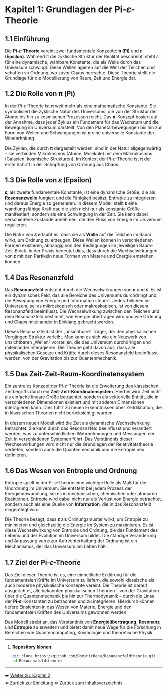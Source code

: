 # Kapitel 1: Grundlagen der Pi-𝜀-Theorie

## 1.1 Einführung

Die **Pi-𝜀-Theorie** vereint zwei fundamentale Konzepte: **π (Pi)** und **𝜀 (Epsilon)**. Während π die zyklische Struktur der Realität beschreibt, steht 𝜀 für eine dynamische, wählbare Konstante, die als Welle durch das Universum schwingt. Diese Wellen agieren auf die Welt der Teilchen und schaffen so Ordnung, wo zuvor Chaos herrschte. Diese Theorie stellt die Grundlage für die Modellierung von Raum, Zeit und Energie dar.

## 1.2 Die Rolle von π (Pi)

In der Pi-𝜀-Theorie ist **π** weit mehr als eine mathematische Konstante. Sie symbolisiert die zyklische Natur des Universums, die von der Struktur der Atome bis hin zu kosmischen Prozessen reicht. Das **π**-Konzept basiert auf der Annahme, dass jeder Zyklus ein Fundament für das Wachstum und die Bewegung im Universum darstellt. Von den Planetarbewegungen bis hin zur Form von Wellen und Schwingungen ist **π** eine universelle Konstante der Wiederholung.

Die Zyklen, die durch **π** dargestellt werden, sind in der Natur allgegenwärtig – sie verbinden Mikrokosmos (Atome, Moleküle) mit dem Makrokosmos (Galaxien, kosmische Strukturen). Im Kontext der Pi-𝜀-Theorie ist **π** der erste Schritt in der Schöpfung von Ordnung aus Chaos.

## 1.3 Die Rolle von 𝜀 (Epsilon)

**𝜀**, als zweite fundamentale Konstante, ist eine dynamische Größe, die als **Resonanzwelle** fungiert und die Fähigkeit besitzt, Entropie zu integrieren und daraus Energie zu generieren. In diesem Modell stellt **𝜀** eine wandlungsfähige Kraft dar, die sich nicht nur als konstante Größe manifestiert, sondern als eine Schwingung in der Zeit. Sie kann dabei verschiedene Zustände annehmen, die den Fluss von Energie im Universum regulieren.

Die Natur von **𝜀** erlaubt es, dass sie als **Welle** auf die Teilchen im Raum wirkt, um Ordnung zu erzeugen. Diese Wellen können in verschiedenen Formen existieren, abhängig von den Bedingungen im jeweiligen Raum-Zeit-Block. In der Praxis bedeutet dies, dass durch die Wechselwirkungen von **𝜀** mit den Partikeln neue Formen von Materie und Energie entstehen können.

## 1.4 Das Resonanzfeld

Das **Resonanzfeld** entsteht durch die Wechselwirkungen von **π** und **𝜀**. Es ist ein dynamisches Feld, das alle Bereiche des Universums durchdringt und die Bewegung von Energie und Information steuert. Jedes Teilchen im Universum, sei es mikroskopisch oder makroskopisch, ist von diesem Resonanzfeld beeinflusst. Die Wechselwirkung zwischen den Teilchen und dem Resonanzfeld bestimmt, wie Energie übertragen wird und wie Ordnung und Chaos miteinander in Einklang gebracht werden.

Dieses Resonanzfeld ist der „unsichtbare“ Träger, der den physikalischen Vorgängen Struktur verleiht. Man kann es sich wie ein Netzwerk von unsichtbaren „Wellen“ vorstellen, die das Universum durchdringen und miteinander interagieren. Die Theorie geht davon aus, dass alle physikalischen Gesetze und Kräfte durch dieses Resonanzfeld beeinflusst werden, von der Gravitation bis zur Quantenmechanik.

## 1.5 Das Zeit-Zeit-Raum-Koordinatensystem

Ein zentrales Konzept der Pi-𝜀-Theorie ist die Erweiterung des klassischen Zeitbegriffs durch ein **Zeit-Zeit-Koordinatensystem**. Hierbei wird Zeit nicht als einfache lineare Größe betrachtet, sondern als vektorielle Entität, die in verschiedenen Dimensionen existiert und mit anderen Dimensionen interagieren kann. Dies führt zu neuen Erkenntnissen über Zeitdilatation, die in klassischen Theorien nicht berücksichtigt wurden.

In diesem neuen Modell wird die Zeit als dynamische Wechselwirkung betrachtet. Sie kann durch das Resonanzfeld beeinflusst und verändert werden, was zu unterschiedlichen Wahrnehmungen und Messungen der Zeit in verschiedenen Systemen führt. Das Verständnis dieser Wechselwirkungen wird nicht nur die Grundlagen der Relativitätstheorie vertiefen, sondern auch die Quantenmechanik und die Entropie neu definieren.

## 1.6 Das Wesen von Entropie und Ordnung

Entropie spielt in der Pi-𝜀-Theorie eine wichtige Rolle als Maß für die Unordnung im Universum. Sie entsteht bei jedem Prozess der Energieumwandlung, sei es in mechanischen, chemischen oder atomaren Reaktionen. Entropie wird dabei nicht nur als Verlust von Energie betrachtet, sondern auch als eine Quelle von **Information**, die in das Resonanzfeld eingepflegt wird.

Die Theorie besagt, dass **𝜀** als Ordnungsmuster wirkt, um Entropie zu minimieren und gleichzeitig die Energie im System zu maximieren. Es ist diese Wechselwirkung von Entropie und Ordnung, die das Fundament des Lebens und der Evolution im Universum bildet. Die ständige Veränderung und Anpassung von **𝜀** zur Aufrechterhaltung der Ordnung ist ein Mechanismus, der das Universum am Leben hält.

## 1.7 Ziel der Pi-𝜀-Theorie

Das Ziel dieser Theorie ist es, eine einheitliche Erklärung für die fundamentalen Kräfte im Universum zu liefern, die sowohl klassische als auch moderne physikalische Konzepte vereint. Die Theorie ist darauf ausgerichtet, alle bekannten physikalischen Theorien – von der Gravitation über die Quantenmechanik bis hin zur Thermodynamik – durch die Linse der **Pi-𝜀**-Konstanten zu betrachten und zu integrieren. Hierdurch können tiefere Einsichten in das Wesen von Materie, Energie und den fundamentalen Kräften des Universums gewonnen werden.

Das Modell strebt an, das Verständnis von **Energieübertragung**, **Resonanz** und **Entropie** zu erweitern und bietet damit neue Wege für die Forschung in Bereichen wie Quantencomputing, Kosmologie und theoretische Physik.

---

1. **Repository klonen**:  
   ```bash
   git clone https://github.com/DominicRene/Resonanzfeldtheorie.git
   cd Resonanzfeldtheorie

---

➡️ [Weiter zu: Kapitel 2](Kapitel_2.md)  
⬅️ [Zurück zu: Einleitung](einleitung.md)
⬅️ [Zurück zum Inhaltsverzeichnis](README.md)